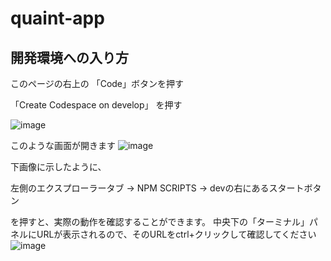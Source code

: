 # quaint-app
## 開発環境への入り方

このページの右上の 「Code」ボタンを押す

「Create Codespace on develop」 を押す

![image](https://user-images.githubusercontent.com/71656810/232045358-b47f1870-85ba-4571-80f6-56c1d5555bcf.png)

このような画面が開きます
![image](https://user-images.githubusercontent.com/71656810/232046222-19a82c9b-1a03-4dd5-96e2-564129dea771.png)

下画像に示したように、

左側のエクスプローラータブ → NPM SCRIPTS → devの右にあるスタートボタン

を押すと、実際の動作を確認することができます。
中央下の「ターミナル」パネルにURLが表示されるので、そのURLをctrl+クリックして確認してください
![image](https://user-images.githubusercontent.com/71656810/232046125-1d5b0a2a-b34d-4d51-8d61-40d35e58d378.png)


